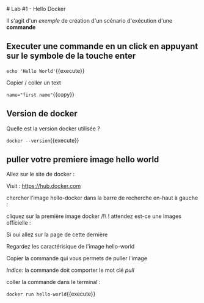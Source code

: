 # Lab #1 - Hello Docker

Il s'agit d'un _exemple_ de création d'un scénario d'exécution d'une **commande**

## Executer une commande en un click en appuyant sur le symbole de la touche enter

`echo 'Hello World'`{{execute}}

Copier / coller un text

`name="first name"`{{copy}}

## Version de docker

Quelle est la version docker utilisée ?

`docker --version`{{execute}}

## puller votre premiere image hello world

Allez sur le site de docker :

Visit : https://hub.docker.com

chercher l'image hello-docker dans la barre de recherche en-haut à gauche :

cliquez sur la première image docker /!\ ! attendez est-ce une images officielle :

Si oui allez sur la page de cette dernière

Regardez les caractérisique de l'image hello-world

Copier la commande qui vous permets de puller l'image

_Indice:_ la commande doit comporter le mot clé _*pull*_

coller la commande dans le terminal :

`docker run hello-world`{{execute}}
